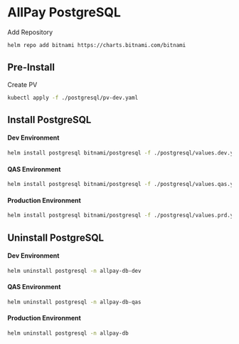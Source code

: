 # AllPay PostgreSQL
Add Repository
```sh
helm repo add bitnami https://charts.bitnami.com/bitnami
```
## Pre-Install
Create PV
```sh
kubectl apply -f ./postgresql/pv-dev.yaml
```
## Install PostgreSQL
#### Dev Environment
```sh
helm install postgresql bitnami/postgresql -f ./postgresql/values.dev.yaml -n allpay-db-dev
```
#### QAS Environment
```sh
helm install postgresql bitnami/postgresql -f ./postgresql/values.qas.yaml -n allpay-db-qas
```
#### Production Environment
```sh
helm install postgresql bitnami/postgresql -f ./postgresql/values.prd.yaml -n allpay-db
```

## Uninstall PostgreSQL
#### Dev Environment
```sh
helm uninstall postgresql -n allpay-db-dev
```
#### QAS Environment
```sh
helm uninstall postgresql -n allpay-db-qas
```
#### Production Environment
```sh
helm uninstall postgresql -n allpay-db
```


